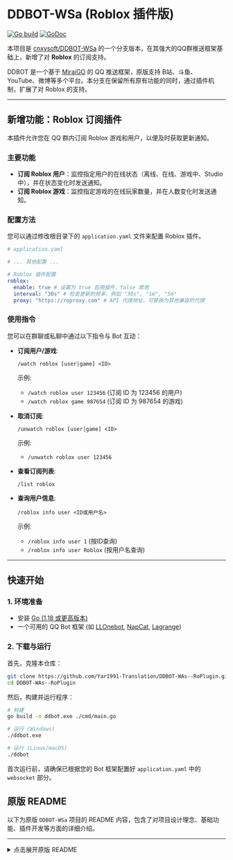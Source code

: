 # DDBOT-WSa (Roblox 插件版)

[![Go build](https://github.com/Yar1991-Translation/DDBOT-WAs--RoPlugin/actions/workflows/ci.yml/badge.svg)](https://github.com/Yar1991-Translation/DDBOT-WAs--RoPlugin/actions/workflows/ci.yml)
[![GoDoc](http://img.shields.io/badge/go-documentation-blue.svg?style=flat-square)](https://pkg.go.dev/github.com/cnxysoft/DDBOT-WSa)

本项目是 [cnxysoft/DDBOT-WSa](https://github.com/cnxysoft/DDBOT-WSa) 的一个分支版本，在其强大的QQ群推送框架基础上，新增了对 **Roblox** 的订阅支持。

DDBOT 是一个基于 [MiraiGO](https://github.com/Mrs4s/MiraiGo) 的 QQ 推送框架，原版支持 B站、斗鱼、YouTube、微博等多个平台。本分支在保留所有原有功能的同时，通过插件机制，扩展了对 Roblox 的支持。

---

## 新增功能：Roblox 订阅插件

本插件允许您在 QQ 群内订阅 Roblox 游戏和用户，以便及时获取更新通知。

### 主要功能

- **订阅 Roblox 用户**：监控指定用户的在线状态（离线、在线、游戏中、Studio中），并在状态变化时发送通知。
- **订阅 Roblox 游戏**：监控指定游戏的在线玩家数量，并在人数变化时发送通知。

### 配置方法

您可以通过修改根目录下的 `application.yaml` 文件来配置 Roblox 插件。

```yaml
# application.yaml

# ... 其他配置 ...

# Roblox 插件配置
roblox:
  enable: true # 设置为 true 启用插件，false 禁用
  interval: "30s" # 检查更新的频率，例如 "30s", "1m", "5m"
  proxy: "https://roproxy.com" # API 代理地址，可替换为其他兼容的代理
```

### 使用指令

您可以在群聊或私聊中通过以下指令与 Bot 互动：

- **订阅用户/游戏**:
  ```
  /watch roblox [user|game] <ID>
  ```
  示例:
  - `/watch roblox user 123456` (订阅 ID 为 123456 的用户)
  - `/watch roblox game 987654` (订阅 ID 为 987654 的游戏)

- **取消订阅**:
  ```
  /unwatch roblox [user|game] <ID>
  ```
  示例:
  - `/unwatch roblox user 123456`

- **查看订阅列表**:
  ```
  /list roblox
  ```

- **查询用户信息**:
  ```
  /roblox info user <ID或用户名>
  ```
  示例:
  - `/roblox info user 1` (按ID查询)
  - `/roblox info user Roblox` (按用户名查询)

---

## 快速开始

### 1. 环境准备

- 安装 [Go (1.18 或更高版本)](https://go.dev/dl/)
- 一个可用的 QQ Bot 框架 (如 [LLOnebot](https://llonebot.github.io/), [NapCat](https://napneko.github.io/), [Lagrange](https://lagrangedev.github.io/Lagrange.Doc/))

### 2. 下载与运行

首先，克隆本仓库：
```bash
git clone https://github.com/Yar1991-Translation/DDBOT-WAs--RoPlugin.git
cd DDBOT-WAs--RoPlugin
```

然后，构建并运行程序：
```bash
# 构建
go build -o ddbot.exe ./cmd/main.go

# 运行 (Windows)
./ddbot.exe

# 运行 (Linux/macOS)
./ddbot
```
首次运行前，请确保已根据您的 Bot 框架配置好 `application.yaml` 中的 `websocket` 部分。

## 原版 README

以下为原版 `DDBOT-WSa` 项目的 README 内容，包含了对项目设计理念、基础功能、插件开发等方面的详细介绍。

---

<details>
<summary>点击展开原版 README</summary>

DDBOT-WSa 是基于 DDBOT-ws 的修改版本，目的是恢复DDBOT的原有功能。
新增的模板函数以及事件（触发）等其它更详细的更动见更新日志和[DDBOT部署教程](https://ddbot.songlist.icu)。
目前已经兼容：LLOnebot / NapCat / Lagrange。
新增对推特推送的支持（实验阶段）

**目前已经修复所有的主要指令（奇奇怪怪的指令没测试）。**

DDBOT是一个基于 [MiraiGO](https://github.com/Mrs4s/MiraiGo) 的QQ群推送框架， 内置支持b站直播/动态，斗鱼直播，YTB直播/预约直播，虎牙直播，ACFUN直播，微博动态，
也可以通过插件支持任何订阅源。

*DDBOT不是一个聊天机器人。*

[sora233的Bilibili专栏](https://www.bilibili.com/read/cv10602230)

-----


## 使用方法

 - 使用trss安装云崽
   
 - 使用trss连接chronocat(red)

 - 使用LLOnebot / NapCat / Lagrange连接
   
 - 云崽安装ws-plugin
   
 - 云崽ws插件设置连接ddbot的ws地址
   
 - ws://127.0.0.1:15630/ws

 - **从纯血DDBOT迁移到WSa**
 - 打开lsp.db的文件用右键记事本开启或vs/vscode打开 搜索ae字段全部替换为ex字段 只需要把ae改成ex就可以成功初始化数据库（可能会at全体失效建议重新配置）
   

## 设计理念

制作bot的本意是为了减轻一些重复的工作负担，bot只会做好bot份内的工作：

- ddbot的交互被刻意设计成最小程度，正常交流时永远不必担心会误触ddbot。
- ddbot只有两种情况会主动发言，更新动态和直播，以及答复命令结果。

## **基本功能：**

- **B站直播/动态推送**
  - 让阁下在DD的时候不错过任何一场突击。
  - 支持按关键字过滤，只推送有关键字的动态。
  - 支持按动态类型过滤，例如：不推送转发的动态，只推送视频/专栏投稿，只推动带图片的动态等等。
- **斗鱼直播推送**
  - 没什么用，主要用来看爽哥。
- **油管直播/视频推送**
  - 支持推送预约直播信息及视频更新。
- **虎牙直播推送**
  - 不知道能看谁。
- **ACFUN直播推送**
  - 好像也有一些虚拟主播
- **微博动态推送**
- 支持自定义**插件**，可通过插件支持任意订阅来源
  - 需要写代码
- 可配置的 **@全体成员**
  - 只建议单推群开启。
- **倒放**
  - 主要用来玩。
- **Roll**
  - 没什么用的roll点。
- **签到**
  - 没什么用的签到。
- **权限管理**
  - 可配置整个命令的启用和禁用，也可对单个用户配置命令权限，防止滥用。
- **帮助**
  - 输出一些没什么帮助的信息。

<details>
  <summary>里命令</summary>

以下命令默认禁用，使用enable命令后才能使用

- **随机图片**
  - 由 [api.lolicon.app](https://api.lolicon.app/#/) 提供

</details>

### 推送效果

<img src="https://user-images.githubusercontent.com/11474360/111737379-78fbe200-88ba-11eb-9e7e-ecc9f2440dd8.jpg" width="300">

### 用法示例

详细介绍及示例请查看：[详细示例](/EXAMPLE.md)

~~阁下可添加官方Demo机器人体验~~

不再提供官方的公开BOT，你可以加入交流群申请使用群友搭建的BOT，也可以选择自己搭建。

## 使用与部署

对于普通用户，推荐您选择使用开放的官方Demo机器人。

您也可以选择私人部署，[详见部署指南](/INSTALL.md)。

私人部署的好处：

- 保护您的隐私，bot完全属于您，我无法得知您bot的任何信息（我甚至无法知道您部署了一个私人bot）
- 稳定的@全体成员功能
- 可定制BOT账号的头像、名字、签名
- 减轻我的服务器负担
- 很cool

如果您遇到任何问题，或者有任何建议，可以加入**交流群：755612788（已满）、980848391**

## 最近更新

请参考[更新文档](/UPDATE.md)。

## 常见问题FAQ

提问前请先查看[FAQ文档](/FAQ.md)，如果仍然未能解决，请咨询指定交流群。

## 增加推送来源 （为DDBOT编写插件）

DDBOT可以作为一个通用的QQ推送框架来使用。

您可以通过为DDBOT编写插件，DDBOT会为您完成大部分工作，您只需要实现少量代码，就能支持一个新的来源。

如果您对此有兴趣，请查看[框架文档](/FRAMEWORK.md) 。

## 自定义消息模板 & 自定义命令回复

DDBOT已实现消息模板功能，一些内置命令和推送可通过模板自定义格式。

同时支持自定义命令，自动回复模板内容。

详细介绍请看[模板文档](/TEMPLATE.md) 。

## 注意事项

- **bot只在群聊内工作，但命令可以私聊使用，以避免在群内刷屏**（少数次要娱乐命令暂不支持，详细列表请看用法指南）
- **建议bot秘密码设置足够强，同时不建议把bot设置为QQ群管理员，因为存在密码被恶意爆破的可能（包括但不限于盗号、广告等）**
- **您应当知道，bot账号可以人工登陆，请注意个人隐私**
- bot掉线无法重连时将自动退出，请自行实现保活机制
- bot使用 [buntdb](https://github.com/tidwall/buntdb) 作为embed database，会在当前目录生成文件`.lsp.db`
  ，删除该文件将导致bot恢复出厂设置，可以使用 [buntdb-cli](https://github.com/Sora233/buntdb-cli) 作为运维工具，但注意不要在bot运行的时候使用（buntdb不支持多写）

## 声明

- 您可以免费使用DDBOT进行其他商业活动，但不允许通过出租、出售DDBOT等方式进行商业活动。
- 如果您运营了私人部署的BOT，可以接受他人对您私人部署的BOT进行捐赠以帮助BOT运行，但该过程必须本着自愿的原则，不允许用BOT使用权来强制他人进行捐赠。
- 如果您使用了DDBOT的源代码，或者对DDBOT源代码进行修改，您应该用相同的开源许可（AGPL3.0）进行开源，并标明著作权。

## 贡献

*Feel free to make your first pull request.*

想要为开源做一点微小的贡献？

[Golang点我入门！](https://github.com/justjavac/free-programming-books-zh_CN#go)

您也可以选择点一下右上角的⭐星⭐

发现问题或功能建议请到 [issues](https://github.com/cnxysoft/DDBOT-WSa/issues)

其他用法问题请到**交流群：755612788（已满）、980848391**

</details>

